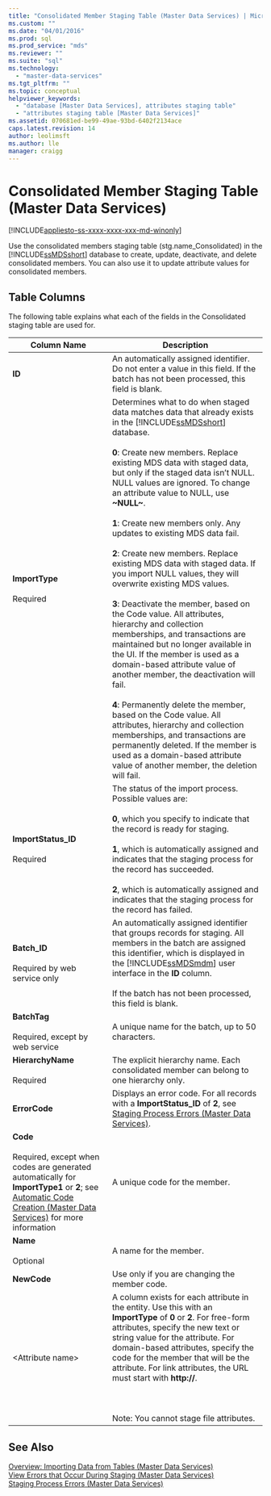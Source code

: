 ```yaml
---
title: "Consolidated Member Staging Table (Master Data Services) | Microsoft Docs"
ms.custom: ""
ms.date: "04/01/2016"
ms.prod: sql
ms.prod_service: "mds"
ms.reviewer: ""
ms.suite: "sql"
ms.technology: 
  - "master-data-services"
ms.tgt_pltfrm: ""
ms.topic: conceptual
helpviewer_keywords: 
  - "database [Master Data Services], attributes staging table"
  - "attributes staging table [Master Data Services]"
ms.assetid: 070681ed-be99-49ae-93bd-6402f2134ace
caps.latest.revision: 14
author: leolimsft
ms.author: lle
manager: craigg
---
```

# Consolidated Member Staging Table (Master Data Services)

[!INCLUDE[appliesto-ss-xxxx-xxxx-xxx-md-winonly](../includes/appliesto-ss-xxxx-xxxx-xxx-md-winonly.md)]

  Use the consolidated members staging table (stg.name_Consolidated) in the [!INCLUDE[ssMDSshort](../includes/ssmdsshort-md.md)] database to create, update, deactivate, and delete consolidated members. You can also use it to update attribute values for consolidated members.  
  
##  <a name="TableColumns"></a> Table Columns  
 The following table explains what each of the fields in the Consolidated staging table are used for.  
  
|Column Name|Description|  
|-----------------|-----------------|  
|**ID**|An automatically assigned identifier. Do not enter a value in this field. If the batch has not been processed, this field is blank.|  
|**ImportType**<br /><br /> Required|Determines what to do when staged data matches data that already exists in the [!INCLUDE[ssMDSshort](../includes/ssmdsshort-md.md)] database.<br /><br /> **0**: Create new members. Replace existing MDS data with staged data, but only if the staged data isn’t NULL. NULL values are ignored. To change an attribute value to NULL, use **~NULL~**.<br /><br /> **1**: Create new members only. Any updates to existing MDS data fail.<br /><br /> **2**: Create new members. Replace existing MDS data with staged data. If you import NULL values, they will overwrite existing MDS values.<br /><br /> **3**: Deactivate the member, based on the Code value. All attributes, hierarchy and collection memberships, and transactions are maintained but no longer available in the UI. If the member is used as a domain-based attribute value of another member, the deactivation will fail.<br /><br /> **4**: Permanently delete the member, based on the Code value. All attributes, hierarchy and collection memberships, and transactions are permanently deleted. If the member is used as a domain-based attribute value of another member, the deletion will fail.|  
|**ImportStatus_ID**<br /><br /> Required|The status of the import process. Possible values are:<br /><br /> **0**, which you specify to indicate that the record is ready for staging.<br /><br /> **1**, which is automatically assigned and indicates that the staging process for the record has succeeded.<br /><br /> **2**, which is automatically assigned and indicates that the staging process for the record has failed.|  
|**Batch_ID**<br /><br /> Required by web service only|An automatically assigned identifier that groups records for staging. All members in the batch are assigned this identifier, which is displayed in the [!INCLUDE[ssMDSmdm](../includes/ssmdsmdm-md.md)] user interface in the **ID** column.<br /><br /> If the batch has not been processed, this field is blank.|  
|**BatchTag**<br /><br /> Required, except by web service|A unique name for the batch, up to 50 characters.|  
|**HierarchyName**<br /><br /> Required|The explicit hierarchy name. Each consolidated member can belong to one hierarchy only.|  
|**ErrorCode**|Displays an error code. For all records with a **ImportStatus_ID** of **2**, see [Staging Process Errors &#40;Master Data Services&#41;](../master-data-services/staging-process-errors-master-data-services.md).|  
|**Code**<br /><br /> Required, except when codes are generated automatically for **ImportType1** or **2**; see [Automatic Code Creation &#40;Master Data Services&#41;](../master-data-services/automatic-code-creation-master-data-services.md) for more information|A unique code for the member.|  
|**Name**<br /><br /> Optional|A name for the member.|  
|**NewCode**|Use only if you are changing the member code.|  
|\<Attribute name>|A column exists for each attribute in the entity. Use this with an **ImportType** of **0** or **2**. For free-form attributes, specify the new text or string value for the attribute. For domain-based attributes, specify the code for the member that will be the attribute. For link attributes, the URL must start with **http://**.<br /><br /> <br /><br /> Note: You cannot stage file attributes.|  
  
## See Also  
 [Overview: Importing Data from Tables &#40;Master Data Services&#41;](../master-data-services/overview-importing-data-from-tables-master-data-services.md)   
 [View Errors that Occur During Staging &#40;Master Data Services&#41;](../master-data-services/view-errors-that-occur-during-staging-master-data-services.md)   
 [Staging Process Errors &#40;Master Data Services&#41;](../master-data-services/staging-process-errors-master-data-services.md)  
  
  
